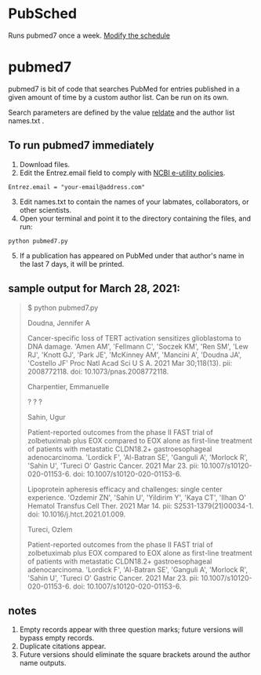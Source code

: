 # PubSched
Runs pubmed7 once a week.
<a href="https://schedule.readthedocs.io/"> Modify the schedule</a>


# pubmed7
pubmed7 is bit of code that searches PubMed for entries published in a given amount of time by a custom author list. Can be run on its own.

Search parameters are defined by the value <a href="https://www.ncbi.nlm.nih.gov/books/NBK25499/">reldate</a> and the author list names.txt .

## To run pubmed7 immediately

1. Download files.
2. Edit the Entrez.email field to comply with <a href="https://www.ncbi.nlm.nih.gov/books/NBK25497/">NCBI e-utility policies</a>.
``` 
Entrez.email = "your-email@address.com"
```
3. Edit names.txt to contain the names of your labmates, collaborators, or other scientists.
4. Open your terminal and point it to the directory containing the files, and run:
```
python pubmed7.py
```
5. If a publication has appeared on PubMed under that author's name in the last 7 days, it will be printed.

## sample output for March 28, 2021:

>$ python pubmed7.py
>
>Doudna, Jennifer A
>
>   Cancer-specific loss of TERT activation sensitizes glioblastoma to DNA damage.
>     'Amen AM', 'Fellmann C', 'Soczek KM', 'Ren SM', 'Lew RJ', 'Knott GJ', 'Park JE', 'McKinney AM', 'Mancini A', 'Doudna JA', 'Costello JF'
>     Proc Natl Acad Sci U S A. 2021 Mar 30;118(13). pii: 2008772118. doi: 10.1073/pnas.2008772118.
>
>Charpentier, Emmanuelle
>
>   ?
>     ?
>     ?
>
>Sahin, Ugur
>
>   Patient-reported outcomes from the phase II FAST trial of zolbetuximab plus EOX compared to EOX alone as first-line treatment of patients with metastatic CLDN18.2+ gastroesophageal adenocarcinoma.
>     'Lordick F', 'Al-Batran SE', 'Ganguli A', 'Morlock R', 'Sahin U', 'Tureci O'
>     Gastric Cancer. 2021 Mar 23. pii: 10.1007/s10120-020-01153-6. doi: 10.1007/s10120-020-01153-6.
>
>   Lipoprotein apheresis efficacy and challenges: single center experience.
>     'Ozdemir ZN', 'Sahin U', 'Yildirim Y', 'Kaya CT', 'Ilhan O'
>     Hematol Transfus Cell Ther. 2021 Mar 14. pii: S2531-1379(21)00034-1. doi: 10.1016/j.htct.2021.01.009.
>
>Tureci, Ozlem
>
>   Patient-reported outcomes from the phase II FAST trial of zolbetuximab plus EOX compared to EOX alone as first-line treatment of patients with metastatic CLDN18.2+ gastroesophageal adenocarcinoma.
>     'Lordick F', 'Al-Batran SE', 'Ganguli A', 'Morlock R', 'Sahin U', 'Tureci O'
>     Gastric Cancer. 2021 Mar 23. pii: 10.1007/s10120-020-01153-6. doi: 10.1007/s10120-020-01153-6.
>
     
## notes
1. Empty records appear with three question marks; future versions will bypass empty records.
2. Duplicate citations appear.
3. Future versions should eliminate the square brackets around the author name outputs.
